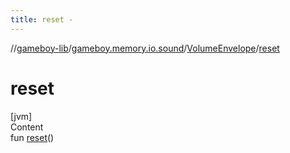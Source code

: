 ```yaml
---
title: reset -
---
```

//[gameboy-lib](../../index.md)/[gameboy.memory.io.sound](../index.md)/[VolumeEnvelope](index.md)/[reset](reset.md)



# reset  
[jvm]  
Content  
fun [reset](reset.md)()  



